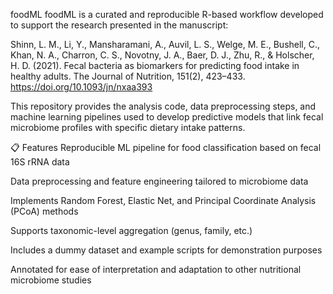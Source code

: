 foodML
foodML is a curated and reproducible R-based workflow developed to support the research presented in the manuscript:

Shinn, L. M., Li, Y., Mansharamani, A., Auvil, L. S., Welge, M. E., Bushell, C., Khan, N. A., Charron, C. S., Novotny, J. A., Baer, D. J., Zhu, R., & Holscher, H. D. (2021). Fecal bacteria as biomarkers for predicting food intake in healthy adults. The Journal of Nutrition, 151(2), 423–433.
https://doi.org/10.1093/jn/nxaa393

This repository provides the analysis code, data preprocessing steps, and machine learning pipelines used to develop predictive models that link fecal microbiome profiles with specific dietary intake patterns.

📋 Features
Reproducible ML pipeline for food classification based on fecal 16S rRNA data

Data preprocessing and feature engineering tailored to microbiome data

Implements Random Forest, Elastic Net, and Principal Coordinate Analysis (PCoA) methods

Supports taxonomic-level aggregation (genus, family, etc.)

Includes a dummy dataset and example scripts for demonstration purposes

Annotated for ease of interpretation and adaptation to other nutritional microbiome studies
